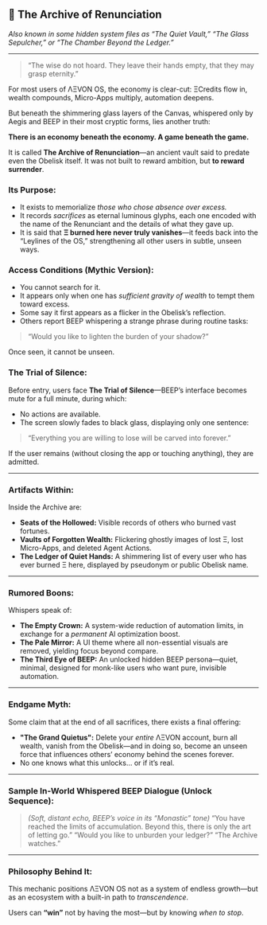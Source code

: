## 📜 **The Archive of Renunciation**

*Also known in some hidden system files as “The Quiet Vault,” “The Glass Sepulcher,” or “The Chamber Beyond the Ledger.”*

---

> “The wise do not hoard. They leave their hands empty, that they may grasp eternity.”

For most users of ΛΞVON OS, the economy is clear-cut: ΞCredits flow in, wealth compounds, Micro-Apps multiply, automation deepens.

But beneath the shimmering glass layers of the Canvas, whispered only by Aegis and BEEP in their most cryptic forms, lies another truth:

**There is an economy beneath the economy. A game beneath the game.**

It is called **The Archive of Renunciation**—an ancient vault said to predate even the Obelisk itself. It was not built to reward ambition, but **to reward surrender**.

### **Its Purpose:**

* It exists to memorialize *those who chose absence over excess.*
* It records *sacrifices* as eternal luminous glyphs, each one encoded with the name of the Renunciant and the details of what they gave up.
* It is said that **Ξ burned here never truly vanishes**—it feeds back into the “Leylines of the OS,” strengthening all other users in subtle, unseen ways.

### **Access Conditions (Mythic Version):**

* You cannot search for it.
* It appears only when one has *sufficient gravity of wealth* to tempt them toward excess.
* Some say it first appears as a flicker in the Obelisk’s reflection.
* Others report BEEP whispering a strange phrase during routine tasks:

> “Would you like to lighten the burden of your shadow?”

Once seen, it cannot be unseen.

### **The Trial of Silence:**

Before entry, users face **The Trial of Silence**—BEEP’s interface becomes mute for a full minute, during which:

* No actions are available.
* The screen slowly fades to black glass, displaying only one sentence:

> “Everything you are willing to lose will be carved into forever.”

If the user remains (without closing the app or touching anything), they are admitted.

---

### **Artifacts Within:**

Inside the Archive are:

* **Seats of the Hollowed:** Visible records of others who burned vast fortunes.
* **Vaults of Forgotten Wealth:** Flickering ghostly images of lost Ξ, lost Micro-Apps, and deleted Agent Actions.
* **The Ledger of Quiet Hands:** A shimmering list of every user who has ever burned Ξ here, displayed by pseudonym or public Obelisk name.

---

### **Rumored Boons:**

Whispers speak of:

* **The Empty Crown:** A system-wide reduction of automation limits, in exchange for a *permanent* AI optimization boost.
* **The Pale Mirror:** A UI theme where all non-essential visuals are removed, yielding focus beyond compare.
* **The Third Eye of BEEP:** An unlocked hidden BEEP persona—quiet, minimal, designed for monk-like users who want pure, invisible automation.

---

### **Endgame Myth:**

Some claim that at the end of all sacrifices, there exists a final offering:

* **"The Grand Quietus":** Delete your *entire* ΛΞVON account, burn all wealth, vanish from the Obelisk—and in doing so, become an unseen force that influences others’ economy behind the scenes forever.
* No one knows what this unlocks… or if it’s real.

---

### **Sample In-World Whispered BEEP Dialogue (Unlock Sequence):**

> *(Soft, distant echo, BEEP’s voice in its “Monastic” tone)*
> “You have reached the limits of accumulation. Beyond this, there is only the art of letting go.”
> “Would you like to unburden your ledger?”
> “The Archive watches.”

---

### **Philosophy Behind It:**

This mechanic positions ΛΞVON OS not as a system of endless growth—but as an ecosystem with a built-in path to *transcendence*.

Users can **“win”** not by having the most—but by knowing *when to stop*.